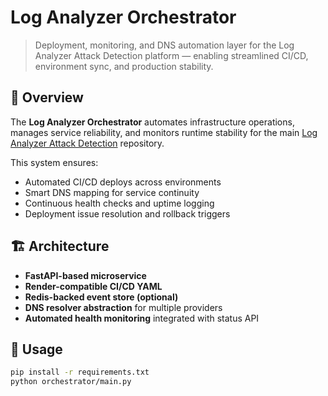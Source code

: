# Log Analyzer Orchestrator

> Deployment, monitoring, and DNS automation layer for the Log Analyzer Attack Detection platform — enabling streamlined CI/CD, environment sync, and production stability.

## 🧠 Overview
The **Log Analyzer Orchestrator** automates infrastructure operations, manages service reliability, and monitors runtime stability for the main [Log Analyzer Attack Detection](https://github.com/Rohit30Confluence/log-analyzer-attack-detection) repository.

This system ensures:
- Automated CI/CD deploys across environments  
- Smart DNS mapping for service continuity  
- Continuous health checks and uptime logging  
- Deployment issue resolution and rollback triggers  

## 🏗️ Architecture
- **FastAPI-based microservice**
- **Render-compatible CI/CD YAML**
- **Redis-backed event store (optional)**
- **DNS resolver abstraction** for multiple providers
- **Automated health monitoring** integrated with status API

## 🚀 Usage
```bash
pip install -r requirements.txt
python orchestrator/main.py
